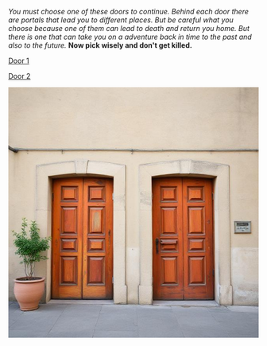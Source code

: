 *You must choose one of these doors to continue. Behind each door there are portals that lead you to different places. But be careful what you choose because one of them can lead to death and return you home. But there is one that can take you on a adventure back in time to the past and also to the future.* **Now pick wisely and don't get killed.**

[Door 1](door-1.md)

[Door 2](door-2.md)

![door](../Unknown-2.jpg)
